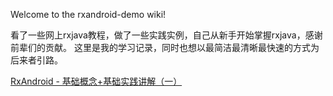 Welcome to the rxandroid-demo wiki!

看了一些网上rxjava教程，做了一些实践实例，自己从新手开始掌握rxjava，感谢前辈们的贡献。 这里是我的学习记录，同时也想以最简洁最清晰最快速的方式为后来者引路。

[RxAndroid - 基础概念+基础实践讲解（一）](http://blog.csdn.net/ToYueXinShangWan/article/details/79457811)
